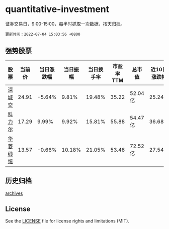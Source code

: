 # quantitative-investment

证券交易日，9:00-15:00，每半时抓取一次数据，按天[归档](archives)。

`更新时间：2022-07-04 15:03:56 +0800`

## 强势股票

|股票|当前价|当日涨跌幅|当日振幅|当日换手率|市盈率TTM|总市值|近10日涨跌幅|
|----|----|----|----|----|----|----|----|
|[深城交](https://xueqiu.com/S/SZ301091)|24.91|-5.64%|9.81%|19.48%|35.22|52.04亿|25.24%|
|[科力尔](https://xueqiu.com/S/SZ002892)|17.29|9.99%|9.92%|15.81%|55.88|54.47亿|36.68%|
|[华菱线缆](https://xueqiu.com/S/SZ001208)|13.57|-0.66%|10.18%|21.05%|53.46|72.52亿|27.54%|

## 历史归档

[archives](archives)

## License

See the [LICENSE](LICENSE) file for license rights and limitations (MIT).
